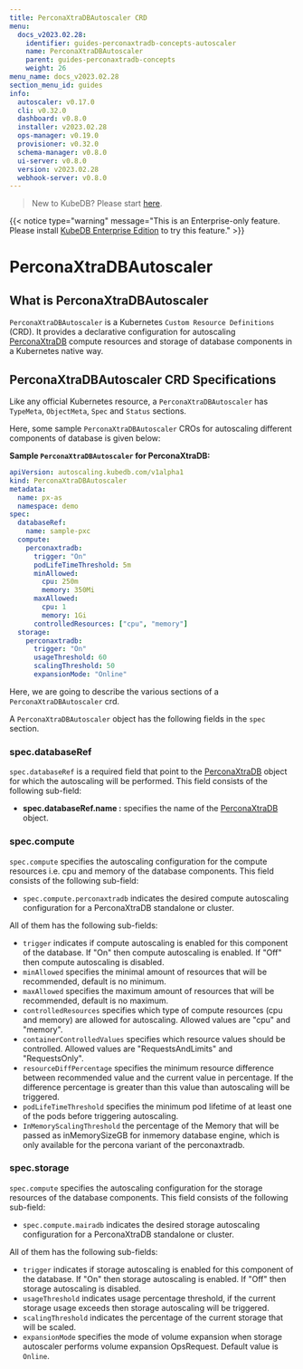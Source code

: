 ```yaml
---
title: PerconaXtraDBAutoscaler CRD
menu:
  docs_v2023.02.28:
    identifier: guides-perconaxtradb-concepts-autoscaler
    name: PerconaXtraDBAutoscaler
    parent: guides-perconaxtradb-concepts
    weight: 26
menu_name: docs_v2023.02.28
section_menu_id: guides
info:
  autoscaler: v0.17.0
  cli: v0.32.0
  dashboard: v0.8.0
  installer: v2023.02.28
  ops-manager: v0.19.0
  provisioner: v0.32.0
  schema-manager: v0.8.0
  ui-server: v0.8.0
  version: v2023.02.28
  webhook-server: v0.8.0
---
```


> New to KubeDB? Please start [here](/docs/v2023.02.28/README).

{{< notice type="warning" message="This is an Enterprise-only feature. Please install [KubeDB Enterprise Edition](/docs/v2023.02.28/setup/install/enterprise) to try this feature." >}}

# PerconaXtraDBAutoscaler

## What is PerconaXtraDBAutoscaler

`PerconaXtraDBAutoscaler` is a Kubernetes `Custom Resource Definitions` (CRD). It provides a declarative configuration for autoscaling [PerconaXtraDB](https://docs.percona.com/percona-xtradb-cluster/8.0//) compute resources and storage of database components in a Kubernetes native way.

## PerconaXtraDBAutoscaler CRD Specifications

Like any official Kubernetes resource, a `PerconaXtraDBAutoscaler` has `TypeMeta`, `ObjectMeta`, `Spec` and `Status` sections.

Here, some sample `PerconaXtraDBAutoscaler` CROs for autoscaling different components of database is given below:

**Sample `PerconaXtraDBAutoscaler` for PerconaXtraDB:**

```yaml
apiVersion: autoscaling.kubedb.com/v1alpha1
kind: PerconaXtraDBAutoscaler
metadata:
  name: px-as
  namespace: demo
spec:
  databaseRef:
    name: sample-pxc
  compute:
    perconaxtradb:
      trigger: "On"
      podLifeTimeThreshold: 5m
      minAllowed:
        cpu: 250m
        memory: 350Mi
      maxAllowed:
        cpu: 1
        memory: 1Gi
      controlledResources: ["cpu", "memory"]
  storage:
    perconaxtradb:
      trigger: "On"
      usageThreshold: 60
      scalingThreshold: 50
      expansionMode: "Online"
```

Here, we are going to describe the various sections of a `PerconaXtraDBAutoscaler` crd.

A `PerconaXtraDBAutoscaler` object has the following fields in the `spec` section.

### spec.databaseRef

`spec.databaseRef` is a required field that point to the [PerconaXtraDB](/docs/v2023.02.28/guides/percona-xtradb/concepts/perconaxtradb) object for which the autoscaling will be performed. This field consists of the following sub-field:

- **spec.databaseRef.name :** specifies the name of the [PerconaXtraDB](/docs/v2023.02.28/guides/percona-xtradb/concepts/perconaxtradb) object.

### spec.compute

`spec.compute` specifies the autoscaling configuration for the compute resources i.e. cpu and memory of the database components. This field consists of the following sub-field:

- `spec.compute.perconaxtradb` indicates the desired compute autoscaling configuration for a PerconaXtraDB standalone or cluster.

All of them has the following sub-fields:

- `trigger` indicates if compute autoscaling is enabled for this component of the database. If "On" then compute autoscaling is enabled. If "Off" then compute autoscaling is disabled.
- `minAllowed` specifies the minimal amount of resources that will be recommended, default is no minimum.
- `maxAllowed` specifies the maximum amount of resources that will be recommended, default is no maximum.
- `controlledResources` specifies which type of compute resources (cpu and memory) are allowed for autoscaling. Allowed values are "cpu" and "memory".
- `containerControlledValues` specifies which resource values should be controlled. Allowed values are "RequestsAndLimits" and "RequestsOnly".
- `resourceDiffPercentage` specifies the minimum resource difference between recommended value and the current value in percentage. If the difference percentage is greater than this value than autoscaling will be triggered.
- `podLifeTimeThreshold` specifies the minimum pod lifetime of at least one of the pods before triggering autoscaling.
- `InMemoryScalingThreshold` the percentage of the Memory that will be passed as inMemorySizeGB for inmemory database engine, which is only available for the percona variant of the perconaxtradb.

### spec.storage

`spec.compute` specifies the autoscaling configuration for the storage resources of the database components. This field consists of the following sub-field:

- `spec.compute.mairadb` indicates the desired storage autoscaling configuration for a PerconaXtraDB standalone or cluster.

All of them has the following sub-fields:

- `trigger` indicates if storage autoscaling is enabled for this component of the database. If "On" then storage autoscaling is enabled. If "Off" then storage autoscaling is disabled.
- `usageThreshold` indicates usage percentage threshold, if the current storage usage exceeds then storage autoscaling will be triggered.
- `scalingThreshold` indicates the percentage of the current storage that will be scaled.
- `expansionMode` specifies the mode of volume expansion when storage autoscaler performs volume expansion OpsRequest. Default value is `Online`.

